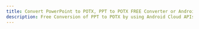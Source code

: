 ---title: Convert PowerPoint to POTX, PPT to POTX FREE Converter or Android SDKdescription: Free Conversion of PPT to POTX by using Android Cloud APIs & SDKs. Also Create, Edit & Render Microsoft Word & OpenOffice documents in the Cloud.---